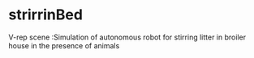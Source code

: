 # strirrinBed
 V-rep scene :Simulation of autonomous robot for stirring litter in broiler house in the presence of animals

